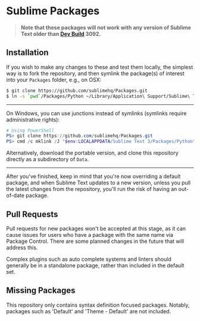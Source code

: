 # Sublime Packages

> **Note that these packages will not work with any version of Sublime Text older than [Dev Build](http://sublimetext.com/3dev) 3092.**

## Installation

If you wish to make any changes to these and test them locally, the simplest way is to fork the repository, and then symlink the package(s) of interest into your `Packages` folder, e.g., on OSX:

```bash
$ git clone https://github.com/sublimehq/Packages.git
$ ln -s `pwd`/Packages/Python ~/Library/Application\ Support/Sublime\ Text\ 3/Packages/Python
```

---

On Windows, you can use junctions instead of symlinks (symlinks require administrative rights):

```powershell
# Using PowerShell
PS> git clone https://github.com/sublimehq/Packages.git
PS> cmd /c mklink /J "$env:LOCALAPPDATA/Sublime Text 3/Packages/Python" (convert-path ./Packages/Python)
```

Alternatively, download the portable version, and clone this repository directly as a subdirectory of `Data`.

---

After you've finished, keep in mind that you're now overriding a default package, and when Sublime Text updates to a new version, unless you pull the latest changes from the repository, you'll run the risk of having an out-of-date package.

## Pull Requests

Pull requests for new packages won't be accepted at this stage, as it can cause issues for users who have a package with the same name via Package Control. There are some planned changes in the future that will address this.

Complex plugins such as auto complete systems and linters should generally be in a standalone package, rather than included in the default set.

## Missing Packages

This repository only contains syntax definition focused packages. Notably, packages such as 'Default' and 'Theme - Default' are not included.
